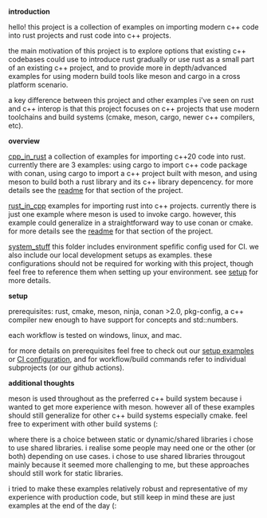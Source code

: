 

**introduction**

hello! this project is a collection of examples on importing modern c++ code into rust projects and rust code into c++ projects. 

the main motivation of this project is to explore options that existing c++ codebases could use to introduce rust gradually or use rust as a small part of an existing c++ project, and to provide more in depth/advanced examples for using modern build tools like meson and cargo in a cross platform scenario.

a key difference between this project and other examples i've seen on rust and c++ interop is that this project focuses on c++ projects that use modern toolchains and build systems (cmake, meson, cargo, newer c++ compilers, etc). 

**overview**

[cpp_in_rust](cpp_in_rust/)
a collection of examples for importing c++20 code into rust. currently there are 3 examples: using cargo to import c++ code package with conan, using cargo to import a c++ project built with meson, and using meson to build both a rust library and its c++ library depencency. for more details see the [readme](cpp_in_rust/readme.md) for that section of the project.

[rust_in_cpp](rust_in_cpp/)
examples for importing rust into c++ projects. currently there is just one example where meson is used to invoke cargo. however, this example could generalize in a straightforward way to use conan or cmake. for more details see the [readme](rust_in_cpp/readme.md) for that section of the project.

[system_stuff](system_stuff/)
this folder includes environment spefific config used for CI. we also include our local development setups as examples. these configurations should not be required for working with this project, though feel free to reference them when setting up your environment. see [setup](#setup_anchor) for more details.


<a name="setup_anchor"></a>

**setup**

prerequisites: rust, cmake, meson, ninja, conan >2.0, pkg-config, a c++ compiler new enough to have support for concepts and std::numbers.

each workflow is tested on windows, linux, and mac.

for more details on prerequisites feel free to check out our [setup examples](system_stuff/examples) or [CI configuration](system_stuff/ci), and for workflow/build commands refer to individual subprojects (or our github actions).


**additional thoughts**

meson is used throughout as the preferred c++ build system because i wanted to get more experience with meson. however all of these examples should still generalize for other c++ build systems especially cmake. feel free to experiment with other build systems (: 

where there is a choice between static or dynamic/shared libraries i chose to use shared libraries. i realise some people may need one or the other (or both) depending on use cases. i chose to use shared libraries througout mainly because it seemed more challenging to me, but these approaches should still work for static libraries. 

i tried to make these examples relatively robust and representative of my experience with production code, but still keep in mind these are just examples at the end of the day (:

